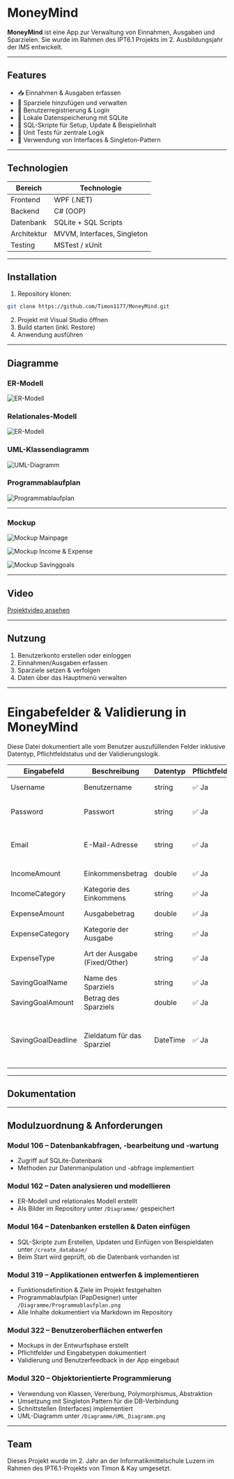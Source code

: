 # MoneyMind

**MoneyMind** ist eine App zur Verwaltung von Einnahmen, Ausgaben und Sparzielen. Sie wurde im Rahmen des IPT6.1 Projekts im 2. Ausbildungsjahr der IMS entwickelt.

---

## Features

* 📥 Einnahmen & Ausgaben erfassen
* 🎯 Sparziele hinzufügen und verwalten
* 👤 Benutzerregistrierung & Login
* 💾 Lokale Datenspeicherung mit SQLite
* 🔄 SQL-Skripte für Setup, Update & Beispielinhalt
* 🧪 Unit Tests für zentrale Logik
* 🧩 Verwendung von Interfaces & Singleton-Pattern

---

## Technologien

| Bereich     | Technologie                 |
| ----------- | --------------------------- |
| Frontend    | WPF (.NET)                  |
| Backend     | C# (OOP)                    |
| Datenbank   | SQLite + SQL Scripts        |
| Architektur | MVVM, Interfaces, Singleton |
| Testing     | MSTest / xUnit              |

---

## Installation

1. Repository klonen:

```bash
git clone https://github.com/Timon1177/MoneyMind.git
```

2. Projekt mit Visual Studio öffnen
3. Build starten (inkl. Restore)
4. Anwendung ausführen

---

## Diagramme

### ER-Modell

![ER-Modell](./Diagramme/ER_Modell.png)

### Relationales-Modell

![ER-Modell](./Diagramme/relationales_Modell.png)

### UML-Klassendiagramm

![UML-Diagramm](./Diagramme/UML_Diagramm.png)

### Programmablaufplan

![Programmablaufplan](./Diagramme/Programmablaufplan.png)

---

### Mockup

![Mockup Mainpage](./Mockup/Mockup_Mainpage.png)

![Mockup Income & Expense](./Mockup/Mockup_Income&Expense.png)

![Mockup Savinggoals](./Mockup/Mockup_Savinggoals.png)

---

## Video

[Projektvideo ansehen](./Video.mp4)

---

## Nutzung

1. Benutzerkonto erstellen oder einloggen
2. Einnahmen/Ausgaben erfassen
3. Sparziele setzen & verfolgen
4. Daten über das Hauptmenü verwalten

---

# Eingabefelder & Validierung in MoneyMind

Diese Datei dokumentiert alle vom Benutzer auszufüllenden Felder inklusive Datentyp, Pflichtfeldstatus und der Validierungslogik.

| Eingabefeld           | Beschreibung                    | Datentyp   | Pflichtfeld | Validierung                                                                 |
|-----------------------|----------------------------------|------------|-------------|------------------------------------------------------------------------------|
| Username              | Benutzername                    | string     | ✅ Ja       | Nicht leer, eindeutig                                                        |
| Password              | Passwort                        | string     | ✅ Ja       | Nicht leer, Mindestlänge empfohlen                                           |
| Email                 | E-Mail-Adresse                  | string     | ✅ Ja       | Nicht leer, gültiges E-Mail-Format (optional)                               |
| IncomeAmount          | Einkommensbetrag                | double     | ✅ Ja       | > 0, gültige Zahl                                                            |
| IncomeCategory        | Kategorie des Einkommens        | string     | ✅ Ja       | Nicht leer                                                                   |
| ExpenseAmount         | Ausgabebetrag                   | double     | ✅ Ja       | > 0, gültige Zahl                                                            |
| ExpenseCategory       | Kategorie der Ausgabe           | string     | ✅ Ja       | Nicht leer                                                                   |
| ExpenseType           | Art der Ausgabe (Fixed/Other)   | string     | ✅ Ja       | Muss "Fixed" oder "Other" sein                                               |
| SavingGoalName        | Name des Sparziels              | string     | ✅ Ja       | Nicht leer                                                                   |
| SavingGoalAmount      | Betrag des Sparziels            | double     | ✅ Ja       | > 0, gültige Zahl                                                            |
| SavingGoalDeadline    | Zieldatum für das Sparziel      | DateTime   | ✅ Ja       | Format: yyyy-MM-dd, Datum muss in der Zukunft liegen                         |

---

## Dokumentation

---

## Modulzuordnung & Anforderungen

### Modul 106 – Datenbankabfragen, -bearbeitung und -wartung

* Zugriff auf SQLite-Datenbank
* Methoden zur Datenmanipulation und -abfrage implementiert

### Modul 162 – Daten analysieren und modellieren

* ER-Modell und relationales Modell erstellt
* Als Bilder im Repository unter `/Diagramme/` gespeichert

### Modul 164 – Datenbanken erstellen & Daten einfügen

* SQL-Skripte zum Erstellen, Updaten und Einfügen von Beispieldaten unter `/create_database/`
* Beim Start wird geprüft, ob die Datenbank vorhanden ist

### Modul 319 – Applikationen entwerfen & implementieren

* Funktionsdefinition & Ziele im Projekt festgehalten
* Programmablaufplan (PapDesigner) unter `/Diagramme/Programmablaufplan.png`
* Alle Inhalte dokumentiert via Markdown im Repository

### Modul 322 – Benutzeroberflächen entwerfen

* Mockups in der Entwurfsphase erstellt
* Pflichtfelder und Eingabetypen dokumentiert
* Validierung und Benutzerfeedback in der App eingebaut

### Modul 320 – Objektorientierte Programmierung

* Verwendung von Klassen, Vererbung, Polymorphismus, Abstraktion
* Umsetzung mit Singleton Pattern für die DB-Verbindung
* Schnittstellen (Interfaces) implementiert
* UML-Diagramm unter `/Diagramme/UML_Diagramm.png`

---

## Team

Dieses Projekt wurde im 2. Jahr an der Informatikmittelschule Luzern im Rahmen des IPT6.1-Projekts von Timon & Kay umgesetzt.



